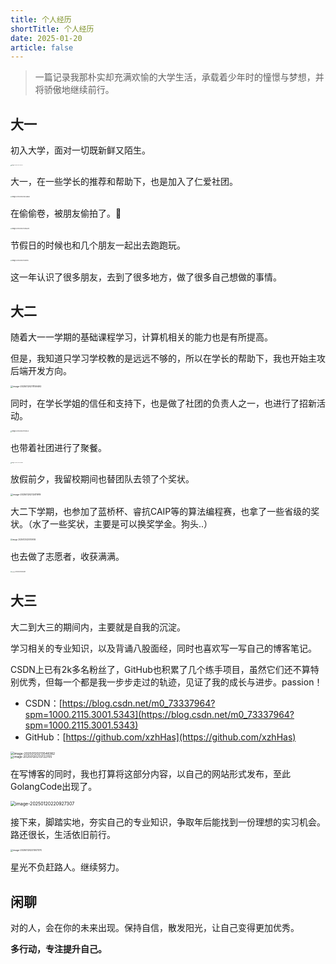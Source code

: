 ```yaml
---
title: 个人经历
shortTitle: 个人经历
date: 2025-01-20
article: false
---
```


> 一篇记录我那朴实却充满欢愉的大学生活，承载着少年时的憧憬与梦想，并将骄傲地继续前行。

## 大一

初入大学，面对一切既新鲜又陌生。

<div align='left'>
    <img src="https://cdn.golangcode.cn/images/202501202046922.png" alt="image-20250120204549221" style="zoom: 10%;" />
</div>

大一，在一些学长的推荐和帮助下，也是加入了仁爱社团。


<div align='left'>
<img src="https://cdn.golangcode.cn/images/202501202055554.png" alt="image-20250120205438260" style="zoom:15%;" />
</div>

在偷偷卷，被朋友偷拍了。📣


<div align='left'>
<img src="https://cdn.golangcode.cn/images/202501202102411.png" alt="image-20250120210246375" style="zoom:15%;" />
</div>

节假日的时候也和几个朋友一起出去跑跑玩。


<div align='left'>
<img src="https://cdn.golangcode.cn/images/202501202105656.png" alt="image-20250120210521212" style="zoom:15%;" />
</div>

这一年认识了很多朋友，去到了很多地方，做了很多自己想做的事情。

## 大二

随着大一一学期的基础课程学习，计算机相关的能力也是有所提高。

但是，我知道只学习学校教的是远远不够的，所以在学长的帮助下，我也开始主攻后端开发方向。


<div align='left'>
<img src="https://cdn.golangcode.cn/images/202501202112100.png" alt="image-20250120211159492" style="zoom:25%;" />
</div>

同时，在学长学姐的信任和支持下，也是做了社团的负责人之一，也进行了招新活动。


<div align='left'>
<img src="https://cdn.golangcode.cn/images/202501202115693.png" alt="image-20250120211511532" style="zoom:15%;" />
</div>

也带着社团进行了聚餐。


<div align='left'>
<img src="https://cdn.golangcode.cn/images/202501202124709.png" alt="image-20250120212346670" style="zoom:10%;" />
</div>

放假前夕，我留校期间也替团队去领了个奖状。


<div align='left'>
<img src="https://cdn.golangcode.cn/images/202501202124638.png" alt="image-20250120212411919" style="zoom:25%;" />
</div>


大二下学期，也参加了蓝桥杯、睿抗CAIP等的算法编程赛，也拿了一些省级的奖状。（水了一些奖状，主要是可以换奖学金。狗头..）


<div align='left'>
<img src="https://cdn.golangcode.cn/images/202501202207520.png" alt="image-20250120220709516" style="zoom:20%;" />
</div>

也去做了志愿者，收获满满。


<div align='left'>
<img src="https://cdn.golangcode.cn/images/202501202130054.png" alt="image-20250120213002691" style="zoom:12%;" />
</div>

## 大三

大二到大三的期间内，主要就是自我的沉淀。

学习相关的专业知识，以及背诵八股面经，同时也喜欢写一写自己的博客笔记。

CSDN上已有2k多名粉丝了，GitHub也积累了几个练手项目，虽然它们还不算特别优秀，但每一个都是我一步步走过的轨迹，见证了我的成长与进步。passion！

- CSDN：[https://blog.csdn.net/m0_73337964?spm=1000.2115.3001.5343](https://blog.csdn.net/m0_73337964?spm=1000.2115.3001.5343)
- GitHub：[https://github.com/xzhHas](https://github.com/xzhHas)

<div align='left'>
<img src="https://cdn.golangcode.cn/images/202501202136890.png" alt="image-20250120213548382" style="zoom:35%;" />
</div>



<div>
    <img src="https://cdn.golangcode.cn/images/202501202137243.png" alt="image-20250120213722705" style="zoom:33%;" />
</div>

在写博客的同时，我也打算将这部分内容，以自己的网站形式发布，至此GolangCode出现了。


<img src="https://cdn.golangcode.cn/images/202501202209031.png" alt="image-20250120220927307" style="zoom:50%;" />

接下来，脚踏实地，夯实自己的专业知识，争取年后能找到一份理想的实习机会。路还很长，生活依旧前行。


<img src="https://cdn.golangcode.cn/images/202501202210478.png" alt="image-20250120221007370" style="zoom:25%;" />

星光不负赶路人。继续努力。



## 闲聊

对的人，会在你的未来出现。保持自信，散发阳光，让自己变得更加优秀。

**多行动，专注提升自己。**
